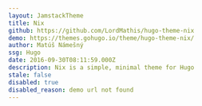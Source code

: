 ```yaml
---
layout: JamstackTheme
title: Nix
github: https://github.com/LordMathis/hugo-theme-nix
demo: https://themes.gohugo.io/theme/hugo-theme-nix/
author: Matúš Námešný
ssg: Hugo
date: 2016-09-30T08:11:59.000Z
description: Nix is a simple, minimal theme for Hugo
stale: false
disabled: true
disabled_reason: demo url not found
---
```

